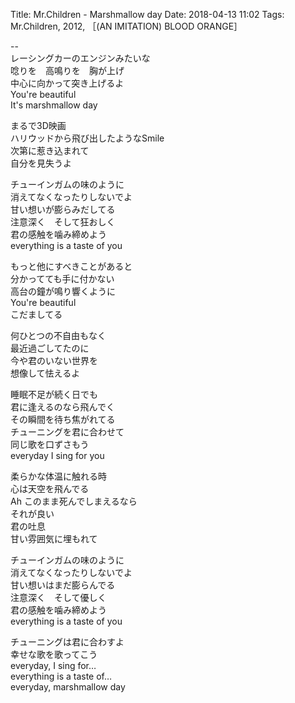 Title: Mr.Children - Marshmallow day
Date: 2018-04-13 11:02
Tags: Mr.Children, 2012, ［(AN IMITATION) BLOOD ORANGE］


--  
レーシングカーのエンジンみたいな  
唸りを　高鳴りを　胸が上げ  
中心に向かって突き上げるよ  
You're beautiful  
It's marshmallow day  
  
まるで3D映画  
ハリウッドから飛び出したようなSmile  
次第に惹き込まれて  
自分を見失うよ  
  
チューインガムの味のように  
消えてなくなったりしないでよ  
甘い想いが膨らみだしてる  
注意深く　そして狂おしく  
君の感触を噛み締めよう  
everything is a taste of you  
  
もっと他にすべきことがあると  
分かってても手に付かない  
高台の鐘が鳴り響くように  
You're beautiful  
こだましてる  
  
何ひとつの不自由もなく  
最近過ごしてたのに  
今や君のいない世界を  
想像して怯えるよ  
  
睡眠不足が続く日でも  
君に逢えるのなら飛んでく  
その瞬間を待ち焦がれてる  
チューニングを君に合わせて  
同じ歌を口ずさもう  
everyday I sing for you  
  
柔らかな体温に触れる時  
心は天空を飛んでる  
Ah このまま死んでしまえるなら  
それが良い  
君の吐息  
甘い雰囲気に埋もれて  
  
チューインガムの味のように  
消えてなくなったりしないでよ  
甘い想いはまだ膨らんでる  
注意深く　そして優しく  
君の感触を噛み締めよう  
everything is a taste of you  
  
チューニングは君に合わすよ  
幸せな歌を歌ってこう  
everyday, I sing for…  
everything is a taste of…  
everyday, marshmallow day  
